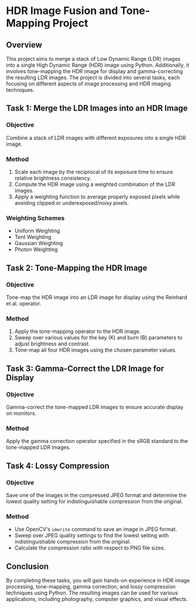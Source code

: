 # HDR Image Fusion and Tone-Mapping Project

## Overview

This project aims to merge a stack of Low Dynamic Range (LDR) images into a single High Dynamic Range (HDR) image using Python. Additionally, it involves tone-mapping the HDR image for display and gamma-correcting the resulting LDR images. The project is divided into several tasks, each focusing on different aspects of image processing and HDR imaging techniques.

## Task 1: Merge the LDR Images into an HDR Image

### Objective
Combine a stack of LDR images with different exposures into a single HDR image.

### Method
1. Scale each image by the reciprocal of its exposure time to ensure relative brightness consistency.
2. Compute the HDR image using a weighted combination of the LDR images.
3. Apply a weighting function to average properly exposed pixels while avoiding clipped or underexposed/noisy pixels.

### Weighting Schemes
- Uniform Weighting
- Tent Weighting
- Gaussian Weighting
- Photon Weighting

## Task 2: Tone-Mapping the HDR Image

### Objective
Tone-map the HDR image into an LDR image for display using the Reinhard et al. operator.

### Method
1. Apply the tone-mapping operator to the HDR image.
2. Sweep over various values for the key (K) and burn (B) parameters to adjust brightness and contrast.
3. Tone-map all four HDR images using the chosen parameter values.

## Task 3: Gamma-Correct the LDR Image for Display

### Objective
Gamma-correct the tone-mapped LDR images to ensure accurate display on monitors.

### Method
Apply the gamma correction operator specified in the sRGB standard to the tone-mapped LDR images.

## Task 4: Lossy Compression

### Objective
Save one of the images in the compressed JPEG format and determine the lowest quality setting for indistinguishable compression from the original.

### Method
- Use OpenCV's `imwrite` command to save an image in JPEG format.
- Sweep over JPEG quality settings to find the lowest setting with indistinguishable compression from the original.
- Calculate the compression ratio with respect to PNG file sizes.

## Conclusion

By completing these tasks, you will gain hands-on experience in HDR image processing, tone-mapping, gamma correction, and lossy compression techniques using Python. The resulting images can be used for various applications, including photography, computer graphics, and visual effects.

